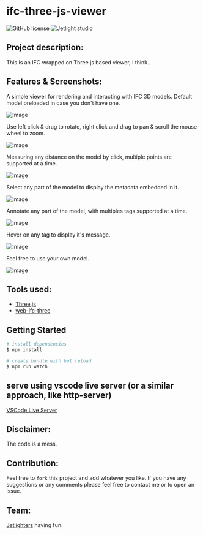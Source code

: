 # ifc-three-js-viewer
![GitHub license](https://img.shields.io/github/license/oussamabonnor1/spotify-UI-clone-vuejs.svg)
![Jetlight studio](https://img.shields.io/badge/Made%20by-Jetlight%20studio-blue.svg?color=082544)

## Project description:

This is an IFC wrapped on Three js based viewer, I think..

## Features & Screenshots:

A simple viewer for rendering and interacting with IFC 3D models. Default model preloaded in case you don't have one.

![image](https://user-images.githubusercontent.com/17766221/190875220-0041caec-d3eb-42aa-894a-38eaf4d63df7.png)

Use left click & drag to rotate, right click and drag to pan & scroll the mouse wheel to zoom.

![image](https://user-images.githubusercontent.com/17766221/190875286-76d1b801-6170-4ffc-96af-2ee3511705a4.png)

Measuring any distance on the model by click, multiple points are supported at a time.

![image](https://user-images.githubusercontent.com/17766221/190875303-0b4d712b-501d-4b0b-867a-a3ce9c63134f.png)

Select any part of the model to display the metadata embedded in it. 

![image](https://user-images.githubusercontent.com/17766221/190875364-b14399f1-f725-430f-aa5b-3e4c1faaa8fb.png)

Annotate any part of the model, with multiples tags supported at a time.

![image](https://user-images.githubusercontent.com/17766221/190875381-1cfd3233-29d3-4c83-a91e-a4d8f2f6897f.png)

Hover on any tag to display it's message.

![image](https://user-images.githubusercontent.com/17766221/190875440-12dd6c82-68ce-4ac1-bef0-34ac019d485d.png)

Feel free to use your own model.

![image](https://user-images.githubusercontent.com/17766221/190875482-0734a898-68ad-4e4f-8ce0-ec73bbb0da0e.png)

## Tools used: 
* [Three.js](https://threejs.org/)
* [web-ifc-three](https://ifcjs.github.io/info/docs/Guide/web-ifc-three/Introduction)

## Getting Started

```bash
# install dependencies
$ npm install

# create bundle with hot reload
$ npm run watch
```

## serve using vscode live server (or a similar approach, like http-server)
[VSCode Live Server](https://marketplace.visualstudio.com/items?itemName=ritwickdey.LiveServer)

## Disclaimer:
The code is a mess.

## Contribution:
Feel free to `fork` this project and add whatever you like. If you have any suggestions or any comments please feel free to contact me or to open an issue.

## Team:
[Jetlighters](https://github.com/JetLightStudio) having fun.

